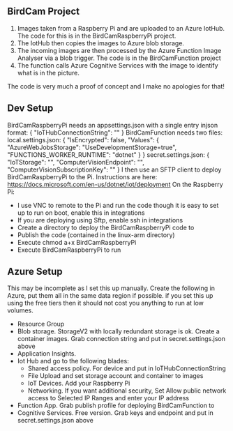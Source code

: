 
BirdCam Project
----

1. Images taken from a Raspberry Pi and are uploaded to an Azure IotHub. The code for this is in the BirdCamRaspberryPi project.
1. The IotHub then copies the images to Azure blob storage. 
1. The incoming images are then processed by the Azure Function Image Analyser via a blob trigger. The code is in the BirdCamFunction project
1. The function calls Azure Cognitive Services with the image to identify what is in the picture.

The code is very much a proof of concept and I make no apologies for that!

Dev Setup
----

BirdCamRaspberryPi needs an appsettings.json with a single entry injson format: { "IoTHubConnectionString": "" }
BirdCamFunction needs two files:
	local.settings.json: { "IsEncrypted": false, "Values": { "AzureWebJobsStorage": "UseDevelopmentStorage=true", "FUNCTIONS_WORKER_RUNTIME": "dotnet" } }
	secret.settings.json: { "IoTStorage": "", "ComputerVisionEndpoint": "", "ComputerVisionSubscriptionKey": "" }
I then use an SFTP client to deploy BirdCamRaspberryPi to the Pi. Instructions are here: https://docs.microsoft.com/en-us/dotnet/iot/deployment
On the Raspberry Pi:
- I use VNC to remote to the Pi and run the code though it is easy to set up to run on boot, enable this in integrations
- If you are deploying using Sftp, enable ssh in integrations
- Create a directory to deploy the BirdCamRaspberryPi code to
- Publish the code (contained in the linux-arm directory)
- Execute chmod a+x BirdCamRaspberryPi
- Execute BirdCamRaspberryPi to run

Azure Setup
----
This may be incomplete as I set this up manually. Create the following in Azure, put them all in the same data region if possible.
if you set this up using the free tiers then it should not cost you anything to run at low volumes.

- Resource Group
- Blob storage. StorageV2 with locally redundant storage is ok. Create a container images. Grab connection string and put in secret.settings.json above
- Application Insights.
- Iot Hub and go to the following blades:
  - Shared access policy. For device and put in IoTHubConnectionString
  - File Upload and set storage account and container to images
  - IoT Devices. Add your Raspberry Pi
  - Networking. If you want additional security, Set Allow public network access to Selected IP Ranges and enter your IP address
- Function App. Grab publish profile for deploying BirdCamFunction to
- Cognitive Services. Free version. Grab keys and endpoint and put in secret.settings.json above


